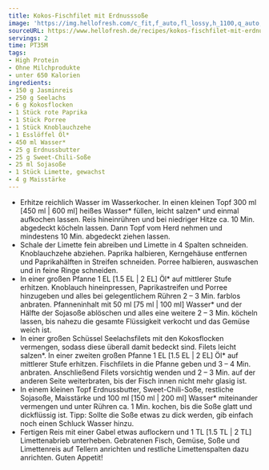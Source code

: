 ```yaml
---
title: Kokos-Fischfilet mit Erdnusssoße
image: 'https://img.hellofresh.com/c_fit,f_auto,fl_lossy,h_1100,q_auto,w_2600/hellofresh_s3/image/zartes-kokos-fischfilet-69298b56.jpg'
sourceURL: https://www.hellofresh.de/recipes/kokos-fischfilet-mit-erdnusssosze-633192a9c6e5db63dc0fdd42
servings: 2
time: PT35M
tags:
- High Protein
- Ohne Milchprodukte
- unter 650 Kalorien
ingredients:
- 150 g Jasminreis
- 250 g Seelachs
- 6 g Kokosflocken
- 1 Stück rote Paprika
- 1 Stück Porree
- 1 Stück Knoblauchzehe
- 1 Esslöffel Öl*
- 450 ml Wasser*
- 25 g Erdnussbutter
- 25 g Sweet-Chili-Soße
- 25 ml Sojasoße
- 1 Stück Limette, gewachst
- 4 g Maisstärke
---
```


- Erhitze reichlich Wasser im Wasserkocher. In einen kleinen Topf 300 ml [450 ml | 600 ml] heißes Wasser\* füllen, leicht salzen\* und einmal aufkochen lassen. Reis hineinrühren und bei niedriger Hitze ca. 10 Min. abgedeckt köcheln lassen. Dann Topf vom Herd nehmen und mindestens 10 Min. abgedeckt ziehen lassen.
- Schale der Limette fein abreiben und Limette in 4 Spalten schneiden.  Knoblauchzehe abziehen.  Paprika halbieren, Kerngehäuse entfernen und Paprikahälften in Streifen schneiden.  Porree halbieren, auswaschen und in feine Ringe schneiden.
- In einer großen Pfanne 1 EL [1.5 EL | 2 EL] Öl\* auf mittlerer Stufe erhitzen. Knoblauch hineinpressen, Paprikastreifen und Porree hinzugeben und alles bei gelegentlichem Rühren 2 – 3 Min. farblos anbraten. Pfanneninhalt mit 50 ml [75 ml | 100 ml] Wasser\* und der Hälfte der Sojasoße ablöschen und alles eine weitere 2 – 3 Min. köcheln lassen, bis nahezu die gesamte Flüssigkeit verkocht und das Gemüse weich ist.
- In einer großen Schüssel Seelachsfilets mit den Kokosflocken vermengen, sodass diese überall damit bedeckt sind. Filets leicht salzen\*. In einer zweiten großen Pfanne 1 EL [1.5 EL | 2 EL] Öl\* auf mittlerer Stufe erhitzen. Fischfilets in die Pfanne geben und 3 – 4 Min. anbraten. Anschließend Filets vorsichtig wenden und 2 – 3 Min. auf der anderen Seite weiterbraten, bis der Fisch innen nicht mehr glasig ist.
- In einem kleinen Topf Erdnussbutter, Sweet-Chili-Soße, restliche Sojasoße, Maisstärke und 100 ml [150 ml | 200 ml] Wasser\* miteinander vermengen und unter Rühren ca. 1 Min. kochen, bis die Soße glatt und dickflüssig ist.  Tipp: Sollte die Soße etwas zu dick werden, gib einfach noch einen Schluck Wasser hinzu.
- Fertigen Reis mit einer Gabel etwas auflockern und 1 TL [1.5 TL | 2 TL] Limettenabrieb unterheben.  Gebratenen Fisch, Gemüse, Soße und Limettenreis auf Tellern anrichten und restliche Limettenspalten dazu anrichten.  Guten Appetit!
